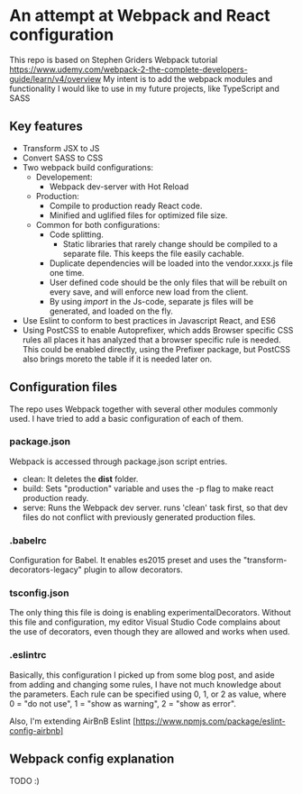 # An attempt at Webpack and React configuration
This repo is based on Stephen Griders Webpack tutorial https://www.udemy.com/webpack-2-the-complete-developers-guide/learn/v4/overview
My intent is to add the webpack modules and functionality I would like to use in my future projects, like TypeScript and SASS

## Key features
* Transform JSX to JS
* Convert SASS to CSS
* Two webpack build configurations: 
  * Developement: 
    * Webpack dev-server with Hot Reload
  * Production: 
    * Compile to production ready React code.
    * Minified and uglified files for optimized file size.
  * Common for both configurations:
    * Code splitting.
      * Static libraries that rarely change should be compiled to a separate file. This keeps the file easily cachable.
    * Duplicate dependencies will be loaded into the vendor.xxxx.js file one time.
    * User defined code should be the only files that will be rebuilt on every save, and will enforce new load from the client.
    * By using *import* in the Js-code, separate js files will be generated, and loaded on the fly.
* Use Eslint to conform to best practices in Javascript React, and ES6
* Using PostCSS to enable Autoprefixer, which adds Browser specific CSS rules all places it has analyzed that a browser specific rule is needed. This could be enabled directly, using the Prefixer package, but PostCSS also brings moreto the table if it is needed later on.

## Configuration files
The repo uses Webpack together with several other modules commonly used. I have tried to add a basic configuration of each of them.

### package.json
Webpack is accessed through package.json script entries. 
* clean: It deletes the **dist** folder.
* build: Sets "production" variable and uses the -p flag to make react production ready.
* serve: Runs the Webpack dev server. runs 'clean' task first, so that dev files do not conflict with previously generated production files.

### .babelrc
Configuration for Babel. It enables es2015 preset and uses the "transform-decorators-legacy" plugin to allow decorators.

### tsconfig.json
The only thing this file is doing is enabling experimentalDecorators. Without this file and configuration, my editor Visual Studio Code complains about the use of decorators, even though they are allowed and works when used.

### .eslintrc
Basically, this configuration I picked up from some blog post, and aside from adding and changing some rules, I have not much knowledge about the parameters. 
Each rule can be specified using 0, 1, or 2 as value, where 0 = "do not use", 1 = "show as warning", 2 = "show as error".

Also, I'm extending AirBnB Eslint [https://www.npmjs.com/package/eslint-config-airbnb]


## Webpack config explanation
TODO :)
